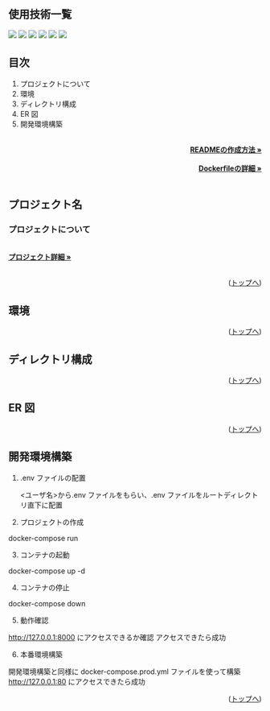 <div id="top"></div>

## 使用技術一覧

<!-- シールド一覧 -->
<!-- 該当するプロジェクトの中から任意のものを選ぶ-->
<p style="display: inline">
  <!-- バックエンドのフレームワーク一覧 -->
  <img src="https://img.shields.io/badge/-Django-092E20.svg?logo=django&style=for-the-badge">
  <!-- バックエンドの言語一覧 -->
  <img src="https://img.shields.io/badge/-Python-F2C63C.svg?logo=python&style=for-the-badge">
  <!-- ミドルウェア一覧 -->
  <img src="https://img.shields.io/badge/-Nginx-269539.svg?logo=nginx&style=for-the-badge">
  <img src="https://img.shields.io/badge/-MySQL-4479A1.svg?logo=mysql&style=for-the-badge&logoColor=white">
  <img src="https://img.shields.io/badge/-Gunicorn-199848.svg?logo=gunicorn&style=for-the-badge&logoColor=white">
  <!-- インフラ一覧 -->
  <img src="https://img.shields.io/badge/-Docker-1488C6.svg?logo=docker&style=for-the-badge">
</p>

## 目次

1. プロジェクトについて
2. 環境
3. ディレクトリ構成
4. ER 図
5. 開発環境構築

<!-- READMEの作成方法のesaのリンク -->
<br />
<div align="right">
    <a href="https://pj100.esa.io/posts/4190"><strong>READMEの作成方法 »</strong></a>
</div>
<br />
<!-- Dockerfileのesaのリンク -->
<div align="right">
    <a href="Dockerfileの詳細リンク"><strong>Dockerfileの詳細 »</strong></a>
</div>
<br />
<!-- プロジェクト名を記載 -->

## プロジェクト名

<!-- プロジェクトについて -->

### プロジェクトについて

<!-- プロジェクトの概要を記載 -->

  <p align="left">
    <br />
    <!-- プロジェクト詳細にBacklogのWikiのリンク -->
    <a href="Backlogのwikiリンク"><strong>プロジェクト詳細 »</strong></a>
    <br />
    <br />

<p align="right">(<a href="#top">トップへ</a>)</p>

## 環境

<!-- 言語、フレームワーク、ミドルウェア、インフラの一覧とバージョンを記載 -->

<p align="right">(<a href="#top">トップへ</a>)</p>

## ディレクトリ構成

<!-- Treeコマンドを使ってディレクトリ構成を記載 -->

<p align="right">(<a href="#top">トップへ</a>)</p>

## ER 図

<!-- draw.ioのリンクを記載 -->

<p align="right">(<a href="#top">トップへ</a>)</p>

## 開発環境構築

<!-- コンテナの作成方法、パッケージのインストール方法など、開発環境構築に必要な情報を記載 -->

1. .env ファイルの配置

   <ユーザ名>から.env ファイルをもらい、.env ファイルをルートディレクトリ直下に配置

2. プロジェクトの作成

docker-compose run

3. コンテナの起動

docker-compose up -d

4. コンテナの停止

docker-compose down

5. 動作確認

http://127.0.0.1:8000 にアクセスできるか確認
アクセスできたら成功

6. 本番環境構築

開発環境構築と同様に docker-compose.prod.yml ファイルを使って構築<br>
http://127.0.0.1:80 にアクセスできたら成功

<p align="right">(<a href="#top">トップへ</a>)</p>
